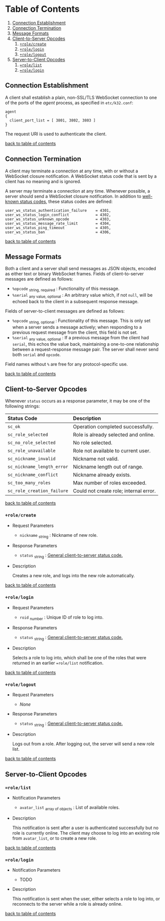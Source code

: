 # Table of Contents

1. [Connection Establishment](#connection-establishment)
2. [Connection Termination](#connection-termination)
3. [Message Formats](#message-formats)
4. [Client-to-Server Opcodes](#client-to-server-opcodes)
   1. [`+role/create`](#rolecreate)
   2. [`+role/login`](#rolelogin)
   3. [`+role/logout`](#rolelogout)
5. [Server-to-Client Opcodes](#server-to-client-opcodes)
   1. [`=role/list`](#rolelist)
   2. [`=role/login`](#rolelogin-1)

## Connection Establishment

A client shall establish a plain, non-SSL/TLS WebSocket connection to one of the
ports of the _agent_ process, as specified in `etc/k32.conf`:

```
agent
{
  client_port_list = [ 3801, 3802, 3803 ]
}
```

The request URI is used to authenticate the client.

[back to table of contents](#table-of-contents)

## Connection Termination

A client may terminate a connection at any time, with or without a WebSocket
closure notification. A WebSocket status code that is sent by a client has no
meaning and is ignored.

A server may terminate a connection at any time. Whenever possible, a server
should send a WebSocket closure notification. In addition to
[well-known status codes](iana.org/assignments/websocket/websocket.xhtml), these
status codes are defined:

```
user_ws_status_authentication_failure    = 4301,
user_ws_status_login_conflict            = 4302,
user_ws_status_unknown_opcode            = 4303,
user_ws_status_message_rate_limit        = 4304,
user_ws_status_ping_timeout              = 4305,
user_ws_status_ban                       = 4306,
```

[back to table of contents](#table-of-contents)

## Message Formats

Both a client and a server shall send messages as JSON objects, encoded as
either text or binary WebSocket frames. Fields of client-to-server messages are
defined as follows:

* `%opcode` <sub>string, required</sub> : Functionality of this message.
* `%serial` <sub>any value, optional</sub> : An arbitrary value which, if not
  `null`, will be echoed back to the client in a subsequent response message.

Fields of server-to-client messages are defined as follows:

* `%opcode` <sub>string, optional</sub> : Functionality of this message. This is
  only set when a server sends a message actively; when responding to a previous
  request message from the client, this field is not set.
* `%serial` <sub>any value, optional</sub> : If a previous message from the
  client had `serial`, this echos the value back, maintaining a one-to-one
  relationship between a request-response message pair. The server shall never
  send both `serial` and `opcode`.

Field names without `%` are free for any protocol-specific use.

[back to table of contents](#table-of-contents)

## Client-to-Server Opcodes

Whenever `status` occurs as a response parameter, it may be one of the following
strings:

|Status Code                 |Description                                    |
|:---------------------------|:----------------------------------------------|
|`sc_ok`                     |Operation completed successfully.              |
|`sc_role_selected`          |Role is already selected and online.           |
|`sc_no_role_selected`       |No role selected.                              |
|`sc_role_unavailable`       |Role not available to current user.            |
|`sc_nickname_invalid`       |Nickname not valid.                            |
|`sc_nickname_length_error`  |Nickname length out of range.                  |
|`sc_nickname_conflict`      |Nickname already exists.                       |
|`sc_too_many_roles`         |Max number of roles exceeded.                  |
|`sc_role_creation_failure`  |Could not create role; internal error.         |

[back to table of contents](#table-of-contents)

### `+role/create`

* Request Parameters

  - `nickname` <sub>string</sub> : Nickname of new role.

* Response Parameters

  - `status` <sub>string</sub> : [General client-to-server status code.](#client-to-server-opcodes)

* Description

  Creates a new role, and logs into the new role automatically.

[back to table of contents](#table-of-contents)

### `+role/login`

* Request Parameters

  - `roid` <sub>number</sub> : Unique ID of role to log into.

* Response Parameters

  - `status` <sub>string</sub> : [General client-to-server status code.](#client-to-server-opcodes)

* Description

  Selects a role to log into, which shall be one of the roles that were returned
  in an earlier `=role/list` notification.

[back to table of contents](#table-of-contents)

### `+role/logout`

* Request Parameters

  - _None_

* Response Parameters

  - `status` <sub>string</sub> : [General client-to-server status code.](#client-to-server-opcodes)

* Description

  Logs out from a role. After logging out, the server will send a new role list.

[back to table of contents](#table-of-contents)

## Server-to-Client Opcodes

### `=role/list`

* Notification Parameters

  - `avatar_list` <sub>array of objects</sub> : List of available roles.

* Description

  This notification is sent after a user is authenticated successfully but no
  role is currently online. The client may choose to log into an existing role
  from `avatar_list`, or to create a new role.

[back to table of contents](#table-of-contents)

### `=role/login`

* Notification Parameters

  - TODO

* Description

  This notification is sent when the user, either selects a role to log into, or
  reconnects to the server while a role is already online.

[back to table of contents](#table-of-contents)
